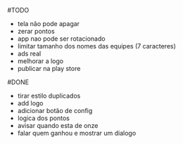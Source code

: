 #TODO
- tela não pode apagar
- zerar pontos
- app nao pode ser rotacionado
- limitar tamanho dos nomes das equipes (7 caracteres)
- ads real
- melhorar a logo
- publicar na play store

#DONE
- tirar estilo duplicados
- add logo
- adicionar botão de config
- logica dos pontos
- avisar quando esta de onze
- falar quem ganhou e mostrar um dialogo